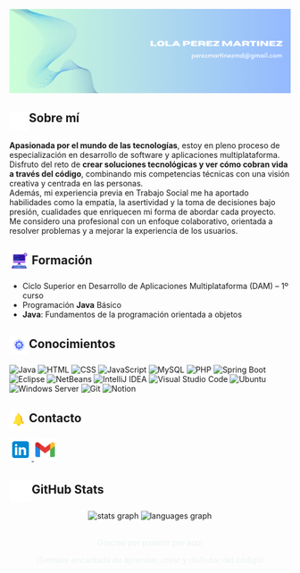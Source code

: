 ![Banner de presentación](Blue%20Modern%20Geometric%20LinkedIn%20Banner%20.png)

## <img src="Information.gif" width="35" style="vertical-align:text-top;"/>Sobre mí

**Apasionada por el mundo de las tecnologías**, estoy en pleno proceso de especialización en desarrollo de software y aplicaciones multiplataforma.  
Disfruto del reto de **crear soluciones tecnológicas y ver cómo cobran vida a través del código**, combinando mis competencias técnicas con una visión creativa y centrada en las personas.  
Además, mi experiencia previa en Trabajo Social me ha aportado habilidades como la empatía, la asertividad y la toma de decisiones bajo presión, cualidades que enriquecen mi forma de abordar cada proyecto.  
Me considero una profesional con un enfoque colaborativo, orientada a resolver problemas y a mejorar la experiencia de los usuarios.  

## <img src="AI Automation.gif" width="35" style="vertical-align:middle;"/> Formación

- Ciclo Superior en Desarrollo de Aplicaciones Multiplataforma (DAM) – 1º curso  
- Programación **Java** Básico
- **Java**: Fundamentos de la programación orientada a objetos

## <img src="Wrench.gif" width="35" style="vertical-align:middle;"/>Conocimientos
![Java](https://img.shields.io/badge/Java-ED8B00?style=for-the-badge&logo=openjdk&logoColor=white)
![HTML](https://img.shields.io/badge/HTML5-E34F26?style=for-the-badge&logo=html5&logoColor=white)
![CSS](https://img.shields.io/badge/CSS3-1572B6?style=for-the-badge&logo=css3&logoColor=white)
![JavaScript](https://img.shields.io/badge/JavaScript-F7DF1E?style=for-the-badge&logo=javascript&logoColor=black)
![MySQL](https://img.shields.io/badge/MySQL-4479A1?style=for-the-badge&logo=mysql&logoColor=white)
![PHP](https://img.shields.io/badge/PHP-777BB4?style=for-the-badge&logo=php&logoColor=white)
![Spring Boot](https://img.shields.io/badge/Spring_Boot-6DB33F?style=for-the-badge&logo=spring&logoColor=white)
![Eclipse](https://img.shields.io/badge/Eclipse-2C2255?style=for-the-badge&logo=eclipse&logoColor=white)
![NetBeans](https://img.shields.io/badge/NetBeans-0078CE?style=for-the-badge&logo=netbeans&logoColor=white)
![IntelliJ IDEA](https://img.shields.io/badge/IntelliJ_IDEA-000000?style=for-the-badge&logo=intellij-idea&logoColor=white)
![Visual Studio Code](https://img.shields.io/badge/VS_Code-007ACC?style=for-the-badge&logo=visual-studio-code&logoColor=white)
![Ubuntu](https://img.shields.io/badge/Ubuntu-E95420?style=for-the-badge&logo=ubuntu&logoColor=white)
![Windows Server](https://img.shields.io/badge/Windows%20Server-0078D6?style=for-the-badge&logo=windows&logoColor=white)
![Git](https://img.shields.io/badge/Git-F05032?style=for-the-badge&logo=git&logoColor=white)
![Notion](https://img.shields.io/badge/Notion-000000?style=for-the-badge&logo=notion&logoColor=white)

## <img src="Notification bell.gif" width="35" style="vertical-align:middle;"/>Contacto
<p align="rigth">
  <a href="https://www.linkedin.com/in/lola-p%C3%A9rez-mart%C3%ADnez-789b42a3/">
    <img src="linkedin.png" width="40" />
  </a>
  <a href="mailto:perezmartinezmd@gmail.com">
    <img src="gmail.png" width="40" />
  </a>
</p>

## <img src="Growth Chart.gif" width="40" style="vertical-align:middle;"/>GitHub Stats 

<div align="center">
  <img src="https://github-readme-stats.vercel.app/api?username=PerezMartinezLola&show_icons=true&theme=radical" height="150" alt="stats graph" />
  <img src="https://github-readme-stats.vercel.app/api/top-langs/?username=PerezMartinezLola&layout=compact&theme=radical" height="150" alt="languages graph" />
</div>

<br/>

<div align="center" style="color: rgb(237, 243, 243);">
  <p>Gracias por pasarte por aquí</p>
  <p>¡Siempre encantada de aprender, crear y disfrutar del código!</p>
</div>













